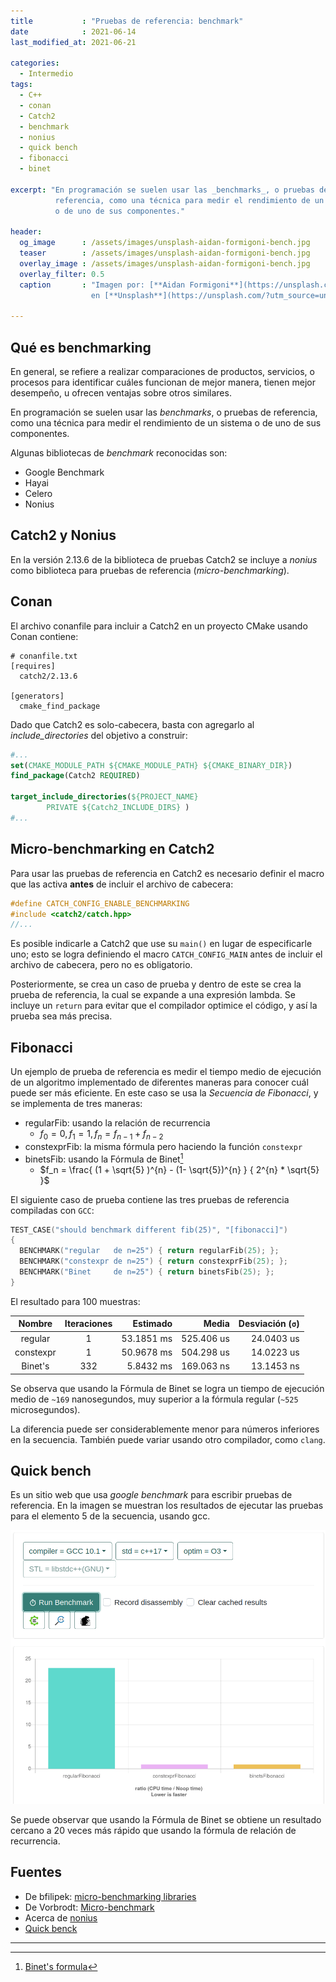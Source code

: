 ```yaml
---
title           : "Pruebas de referencia: benchmark"
date            : 2021-06-14
last_modified_at: 2021-06-21

categories:
  - Intermedio
tags:
  - C++
  - conan
  - Catch2
  - benchmark
  - nonius
  - quick bench
  - fibonacci
  - binet

excerpt: "En programación se suelen usar las _benchmarks_, o pruebas de
          referencia, como una técnica para medir el rendimiento de un sistema 
          o de uno de sus componentes."

header:
  og_image      : /assets/images/unsplash-aidan-formigoni-bench.jpg
  teaser        : /assets/images/unsplash-aidan-formigoni-bench.jpg
  overlay_image : /assets/images/unsplash-aidan-formigoni-bench.jpg
  overlay_filter: 0.5
  caption       : "Imagen por: [**Aidan Formigoni**](https://unsplash.com/@aidanformigoni?utm_source=unsplash) 
                  en [**Unsplash**](https://unsplash.com/?utm_source=unsplash)"

---
```


## Qué es benchmarking

En general, se refiere a realizar comparaciones de productos, servicios, o
procesos para identificar cuáles funcionan de mejor manera, tienen mejor
desempeño, u ofrecen ventajas sobre otros similares.  

En programación se suelen usar las _benchmarks_, o pruebas de referencia, como
una técnica para medir el rendimiento de un sistema o de uno de sus componentes.

Algunas bibliotecas de _benchmark_ reconocidas son:

- Google Benchmark
- Hayai
- Celero
- Nonius

## Catch2 y Nonius

En la versión 2.13.6 de la biblioteca de pruebas Catch2 se incluye a _nonius_ como
biblioteca para pruebas de referencia (_micro-benchmarking_).

## Conan

El archivo conanfile para incluir a Catch2 en un proyecto CMake usando Conan
contiene:

```text
# conanfile.txt
[requires]
  catch2/2.13.6

[generators]
  cmake_find_package
```

Dado que Catch2 es solo-cabecera, basta con agregarlo al _include_directories_ 
del objetivo a construir:

```cmake
#...
set(CMAKE_MODULE_PATH ${CMAKE_MODULE_PATH} ${CMAKE_BINARY_DIR})
find_package(Catch2 REQUIRED)

target_include_directories(${PROJECT_NAME} 
        PRIVATE ${Catch2_INCLUDE_DIRS} )
#...
```

## Micro-benchmarking en Catch2

Para usar las pruebas de referencia en Catch2 es necesario definir el macro
que las activa **antes** de incluir el archivo de cabecera:

```c++
#define CATCH_CONFIG_ENABLE_BENCHMARKING
#include <catch2/catch.hpp>
//...
```

Es posible indicarle a Catch2 que use su `main()` en lugar de especificarle uno;
esto se logra definiendo el macro `CATCH_CONFIG_MAIN` antes de incluir el
archivo de cabecera, pero no es obligatorio.

Posteriormente, se crea un caso de prueba y dentro de este se crea la prueba
de referencia, la cual se expande a una expresión lambda.
Se incluye un `return` para evitar que el compilador optimice el código,
y así la prueba sea más precisa.

## Fibonacci

Un ejemplo de prueba de referencia es medir el tiempo medio de ejecución
de un algoritmo implementado de diferentes maneras para conocer cuál puede
ser más eficiente. En este caso se usa la _Secuencia de Fibonacci_, y 
se implementa de tres maneras:

- regularFib: usando la relación de recurrencia
  - $f_0 = 0, f_1 = 1, f_n = f_{n-1} + f_{n -2}$
- constexprFib: la misma fórmula pero haciendo la función `constexpr`
- binetsFib: usando la Fórmula de Binet[^binet]
  - $f_n = \frac{ (1 + \sqrt{5} )^{n} - (1- \sqrt{5})^{n} } { 2^{n} * \sqrt{5} }$

El siguiente caso de prueba contiene las tres pruebas de referencia
compiladas con `GCC`:

```c++
TEST_CASE("should benchmark different fib(25)", "[fibonacci]")
{
  BENCHMARK("regular   de n=25") { return regularFib(25); };
  BENCHMARK("constexpr de n=25") { return constexprFib(25); };
  BENCHMARK("Binet     de n=25") { return binetsFib(25); };
}
```

El resultado para 100 muestras:

|  Nombre   | Iteraciones |   Estimado |      Media | Desviación (`σ`) |
|:---------:|:-----------:|-----------:|-----------:|-----------------:|
|  regular  |      1      | 53.1851 ms | 525.406 us |       24.0403 us |
| constexpr |      1      | 50.9678 ms | 504.298 us |       14.0223 us |
|  Binet's  |     332     |  5.8432 ms | 169.063 ns |       13.1453 ns |

Se observa que usando la Fórmula de Binet se logra un tiempo de ejecución medio
de `~169` nanosegundos, muy superior a la fórmula regular (`~525` 
microsegundos).

La diferencia puede ser considerablemente menor para números inferiores en la 
secuencia. También puede variar usando otro compilador, como `clang`.

## Quick bench

Es un sitio web que usa _google benchmark_ para escribir pruebas de referencia.
En la imagen se muestran los resultados de ejecutar las pruebas para el elemento
5 de la secuencia, usando gcc.

![quick-bench-fibonacci](/assets/screenshots/quick-bench-fibonacci.png)

Se puede observar que usando la Fórmula de Binet se obtiene un resultado
cercano a 20 veces más rápido que usando la fórmula de relación de recurrencia.

## Fuentes

- De bfilipek: [micro-benchmarking libraries](https://www.bfilipek.com/2016/01/micro-benchmarking-libraries-for-c.html)
- De Vorbrodt: [Micro-benchmark](https://vorbrodt.blog/2019/03/18/micro-benchmarks/)
- Acerca de [nonius](https://nonius.io/)
- [Quick benck](https://quick-bench.com/)

---

[^binet]: [Binet's formula](https://en.wikipedia.org/wiki/Jacques_Philippe_Marie_Binet)
